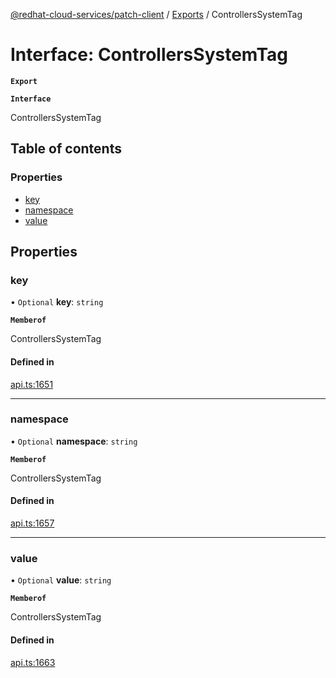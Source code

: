 [@redhat-cloud-services/patch-client](../README.md) / [Exports](../modules.md) / ControllersSystemTag

# Interface: ControllersSystemTag

**`Export`**

**`Interface`**

ControllersSystemTag

## Table of contents

### Properties

- [key](ControllersSystemTag.md#key)
- [namespace](ControllersSystemTag.md#namespace)
- [value](ControllersSystemTag.md#value)

## Properties

### key

• `Optional` **key**: `string`

**`Memberof`**

ControllersSystemTag

#### Defined in

[api.ts:1651](https://github.com/mkholjuraev/javascript-clients/blob/master/packages/patch/api.ts#L1651)

___

### namespace

• `Optional` **namespace**: `string`

**`Memberof`**

ControllersSystemTag

#### Defined in

[api.ts:1657](https://github.com/mkholjuraev/javascript-clients/blob/master/packages/patch/api.ts#L1657)

___

### value

• `Optional` **value**: `string`

**`Memberof`**

ControllersSystemTag

#### Defined in

[api.ts:1663](https://github.com/mkholjuraev/javascript-clients/blob/master/packages/patch/api.ts#L1663)
